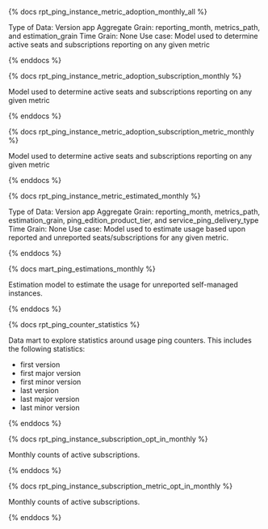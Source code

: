 {% docs rpt_ping_instance_metric_adoption_monthly_all %}


Type of Data: Version app
Aggregate Grain: reporting_month, metrics_path, and estimation_grain
Time Grain: None
Use case: Model used to determine active seats and subscriptions reporting on any given metric


{% enddocs %}

{% docs rpt_ping_instance_metric_adoption_subscription_monthly %}

Model used to determine active seats and subscriptions reporting on any given metric

{% enddocs %}


{% docs rpt_ping_instance_metric_adoption_subscription_metric_monthly %}

Model used to determine active seats and subscriptions reporting on any given metric

{% enddocs %}


{% docs rpt_ping_instance_metric_estimated_monthly %}

Type of Data: Version app
Aggregate Grain: reporting_month, metrics_path, estimation_grain, ping_edition_product_tier, and service_ping_delivery_type
Time Grain: None
Use case: Model used to estimate usage based upon reported and unreported seats/subscriptions for any given metric.

{% enddocs %}

{% docs mart_ping_estimations_monthly %}

Estimation model to estimate the usage for unreported self-managed instances.

{% enddocs %}

{% docs rpt_ping_counter_statistics %}

Data mart to explore statistics around usage ping counters. This includes the following statistics:

  * first version
  * first major version
  * first minor version
  * last version
  * last major version
  * last minor version

{% enddocs %}

{% docs rpt_ping_instance_subscription_opt_in_monthly %}

Monthly counts of active subscriptions.

{% enddocs %}

{% docs rpt_ping_instance_subscription_metric_opt_in_monthly %}

Monthly counts of active subscriptions.

{% enddocs %}
